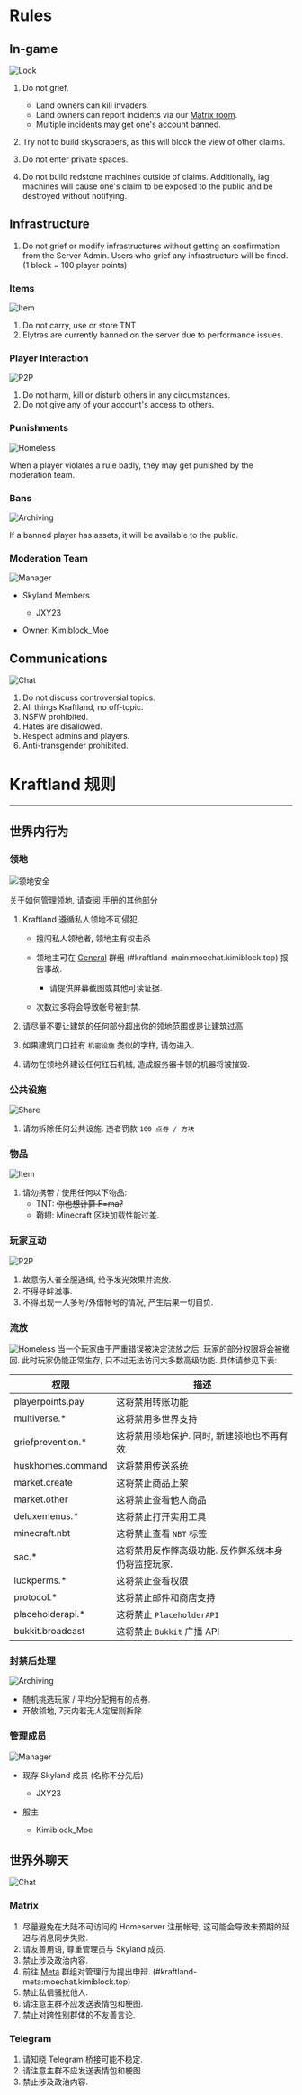 # Rules

## In-game

![Lock](img/Minecraft/lock.svg)

1. Do not grief.
	- Land owners can kill invaders.
	- Land owners can report incidents via our [Matrix room](#kraftland-main:moechat.kimiblock.top).
	- Multiple incidents may get one's account banned.

2. Try not to build skyscrapers, as this will block the view of other claims.
3. Do not enter private spaces.
4. Do not build redstone machines outside of claims. Additionally, lag machines will cause one's claim to be exposed to the public and be destroyed without notifying.

## Infrastructure

1. Do not grief or modify infrastructures without getting an confirmation from the Server Admin. Users who grief any infrastructure will be fined. (1 block = 100 player points)

### Items

![Item](img/Minecraft/gpsd-logo.svg)

1. Do not carry, use or store TNT
2. Elytras are currently banned on the server due to performance issues.

### Player Interaction

![P2P](img/Minecraft/accessories-character-map.svg)

1. Do not harm, kill or disturb others in any circumstances.
2. Do not give any of your account's access to others.

### Punishments

![Homeless](img/Minecraft/user-home.svg)

When a player violates a rule badly, they may get punished by the moderation team.

### Bans

![Archiving](img/Minecraft/archive.svg)

If a banned player has assets, it will be available to the public.

### Moderation Team

![Manager](img/Minecraft/manager.svg)

- Skyland Members
    * JXY23

- Owner: Kimiblock_Moe

## Communications

![Chat](img/Minecraft/firewall-config.svg)

1. Do not discuss controversial topics.
2. All things Kraftland, no off-topic.
3. NSFW prohibited.
4. Hates are disallowed.
5. Respect admins and players.
6. Anti-transgender prohibited.

# Kraftland 规则

---

## 世界内行为

### 领地

![领地安全](img/Minecraft/lock.svg)

关于如何管理领地, 请查阅 [手册的其他部分](https://kraftland.kimiblock.top/02-how-to.html)

1. Kraftland 遵循私人领地不可侵犯.
	- 擅闯私人领地者, 领地主有权击杀
	- 领地主可在 [General](#kraftland-main:moechat.kimiblock.top) 群组 (#kraftland-main:moechat.kimiblock.top) 报告事故.
		* 请提供屏幕截图或其他可读证据.

	- 次数过多将会导致帐号被封禁.

2. 请尽量不要让建筑的任何部分超出你的领地范围或是让建筑过高
3. 如果建筑门口挂有 `机密设施` 类似的字样, 请勿进入.
4. 请勿在领地外建设任何红石机械, 造成服务器卡顿的机器将被摧毁.

### 公共设施

![Share](img/Minecraft/syncthing-gtk.svg)

1. 请勿拆除任何公共设施. 违者罚款 `100 点券 / 方块`

### 物品

![Item](img/Minecraft/gpsd-logo.svg)

1. 请勿携带 / 使用任何以下物品:
	- TNT: <del>你也想计算 F=ma?</del>
	- 鞘翅: Minecraft 区块加载性能过差.

### 玩家互动

![P2P](img/Minecraft/accessories-character-map.svg)

1. 故意伤人者全服通缉, 给予发光效果并流放.
2. 不得寻衅滋事.
3. 不得出现一人多号/外借帐号的情况, 产生后果一切自负.

### 流放
![Homeless](img/Minecraft/user-home.svg)
当一个玩家由于严重错误被决定流放之后, 玩家的部分权限将会被撤回. 此时玩家仍能正常生存, 只不过无法访问大多数高级功能. 具体请参见下表:

| 权限                | 描述                          |
| ----------------- | --------------------------- |
| playerpoints.pay  | 这将禁用转账功能                    |
| multiverse.*      | 这将禁用多世界支持                   |
| griefprevention.* | 这将禁用领地保护. 同时, 新建领地也不再有效.    |
| huskhomes.command | 这将禁用传送系统                    |
| market.create     | 这将禁止商品上架                    |
| market.other      | 这将禁止查看他人商品                  |
| deluxemenus.*     | 这将禁止打开实用工具                  |
| minecraft.nbt     | 这将禁止查看 `NBT` 标签             |
| sac.*             | 这将禁用反作弊高级功能. 反作弊系统本身仍将监控玩家. |
| luckperms.*       | 这将禁止查看权限                    |
| protocol.*        | 这将禁止邮件和商店支持                 |
| placeholderapi.*  | 这将禁止 `PlaceholderAPI`       |
| bukkit.broadcast  | 这将禁止 `Bukkit` 广播 API        |

### 封禁后处理

![Archiving](img/Minecraft/archive.svg)

- 随机挑选玩家 / 平均分配拥有的点券.
- 开放领地, 7天内若无人定居则拆除.

### 管理成员
![Manager](img/Minecraft/manager.svg)

- 现存 Skyland 成员 (名称不分先后)
	* JXY23

- 服主
	* Kimiblock_Moe

## 世界外聊天

![Chat](img/Minecraft/firewall-config.svg)

### Matrix
1. 尽量避免在大陆不可访问的 Homeserver 注册帐号, 这可能会导致未预期的延迟与消息同步失败.
2. 请友善用语, 尊重管理员与 Skyland 成员.
3. 禁止涉及政治内容.
4. 前往 [Meta](#kraftland-meta:moechat.kimiblock.top) 群组对管理行为提出申辩. (#kraftland-meta:moechat.kimiblock.top)
5. 禁止私信骚扰他人.
6. 请注意主群不应发送表情包和梗图.
7. 禁止对跨性别群体的不友善言论.

### Telegram
1. 请知晓 Telegram 桥接可能不稳定.
2. 请注意主群不应发送表情包和梗图.
3. 禁止涉及政治内容.
